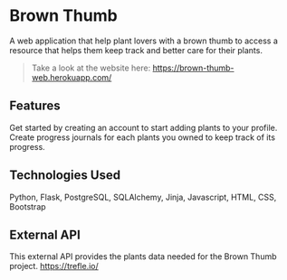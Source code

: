 # Brown Thumb

A web application that help plant lovers with a brown thumb to access a resource that helps them keep track and better care for their plants. 
> Take a look at the website here: 
> https://brown-thumb-web.herokuapp.com/

## Features
Get started by creating an account to start adding plants to your profile. Create progress journals for each plants you owned to keep track of its progress. 

## Technologies Used
Python, Flask, PostgreSQL, SQLAlchemy, Jinja, Javascript, HTML, CSS, Bootstrap 

## External API 

This external API provides the plants data needed for the Brown Thumb project. 
https://trefle.io/


